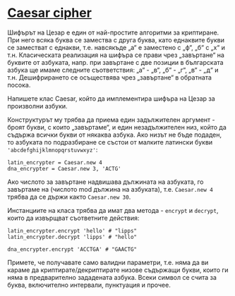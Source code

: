 # [Caesar cipher](http://en.wikipedia.org/wiki/Caesar_cipher)

Шифърът на Цезар е един от най-простите алгоритми за криптиране. При него всяка буква се замества с друга буква, като еднаквите букви се заместват с еднакви, т.е. навсякъде „а“ е заместено с „ф“, „б“ с „х“ и т.н. Класическата реализация на шифъра се прави чрез „завъртане“ на буквите от азбуката, напр. при завъртане с две позиции в българската азбука ще имаме следните съответствия: „а“ - „в“, „б“ - „г“, „в“ - „д“ и т.н. Дешифрирането се осъществява чрез „завъртане“ в обратната посока.

Напишете клас Caesar, който да имплементира шифъра на Цезар за произволни азбуки.

Конструктурът му трябва да приема един задължителен аргумент - броят букви, с които „завъртаме“, и един незадължителен низ, който да съдържа всички букви от някаква азбука. Ако низът не бъде подаден, то азбуката по подразбиране се състои от малките латински букви `'abcdefghijklmnopqrstuvwxyz'`:

    latin_encrypter = Caesar.new 4
    dna_encrypter = Caesar.new 3, 'ACTG'

Ако числото за завъртане надвишава дължината на азбуката, го завъртаме на (числото mod дължина на азбуката), т.е. `Caesar.new 4` трябва да се държи както `Caesar.new 30`.

Инстанциите на класа трябва да имат два метода - `encrypt` и `decrypt`, които да извърщват съответните действия:

    latin_encrypter.encrypt 'hello' # "lipps"
    latin_encrypter.decrypt 'lipps' # "hello"

    dna_encrypter.encrypt 'ACCTGA' # "GAACTG"

Примете, че получавате само валидни параметри, т.е. няма да ви караме да криптирате/декриптирате низове съдържащи букви, които ги няма в предварително зададената азбука. Всеки символ се счита за буква, включително интервали, пунктуация и прочее.
